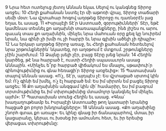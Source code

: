 9 Նրա հետ ուտելուց յետոյ Աննան եկաւ Սելով ու կանգնեց Տիրոջ առջեւ: 10 Հեղի քահանան նստել էր մի աթոռի վրայ, Տիրոջ տաճարի սեմի մօտ: Նա վշտահար հոգով աղօթեց Տիրոջը ու դառնօրէն լաց եղաւ եւ ասաց. 11 «Իսրայէլի Տէ՛ր Աստուած, զօրութիւնների՛ Տէր, եթէ կամենաս տեսնել քո աղախնի տառապանքները, ինձ յիշես ու արու զաւակ տաս քո աղախնին, մինչեւ նրա մահուան օրը քեզ կը նուիրեմ նրան, նա գինի չի խմի ու չի հարբի եւ նրա գլխին ածելի չի դիպչի»:
12 Նա երկար աղօթեց Տիրոջ առաջ, եւ Հեղի քահանան հետեւելով նրա շրթունքներին՝ նկատեց, որ աղօթում է մտքում. շրթունքները չէին շարժւում: 13 Ձայնը լսելի չէր, բայց Տէրը լսեց նրան: 14 Հեղին կարծեց, թէ նա հարբած է, ուստի Հեղիի սպասաւորն ասաց Աննային. «Մինչեւ ե՞րբ հարբած վիճակում ես մնալու, սթափուի՛ր գինովութիւնից ու գնա հեռացի՛ր Տիրոջ առջեւից»: 15 Պատասխան տալով Աննան ասաց. «Ո՛չ, Տէ՛ր, այդպէս չէ: Ես վշտացած սրտով կին եմ: Ո՛չ գինի եմ խմել, ո՛չ էլ հարբած եմ: Ես իմ սիրտն եմ բացել Տիրոջ առջեւ: 16 Քո աղախնին անզգամ կին մի՛ համարիր, ես իմ բազում տրտմութիւնից եւ իմ տխրութիւնից մտամոլոր կանգնել եմ մինչեւ այժմ»: 17 Պատասխան տուեց Հեղին եւ ասաց. «Գնա՛ խաղաղութեամբ եւ Իսրայէլի Աստուածը թող կատարի նրանից հայցած քո բոլոր խնդրանքները»: 18 Աննան ասաց. «Քո աղախինը շնորհ գտաւ քո առաջ»: Եւ կինը գնաց իր ճանապարհով, մտաւ իր կացարանը, կերաւ ու խօսեց իր ամուսնու հետ, եւ իր երեսից վերացաւ տխրութիւնը:
